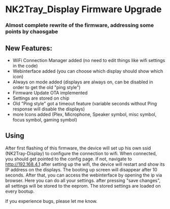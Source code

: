 # NK2Tray_Display Firmware Upgrade

### Almost complete rewrite of the firmware, addressing some points by chaosgabe

## New Features:
- WiFi Connection Manager added (no need to edit things like wifi settings in the code)
- Webinterface added (you can choose which display should show which icon)
- Always on mode added (displays are always on, can be disabled in order to get the old "ping style")
- Firmware Update OTA implemented
- Settings are stored on chip
- Old "Ping style" got a timeout feature (variable seconds without Ping response will disable the displays)
- more Icons added (Plex, Microphone, Speaker symbol, misc symbol, focus symbol, gaming symbol)

## Using

After first flashing of this firmware, the device will set up his own ssid (NK2Tray-Display) to configure the connection to wifi.
When connected, you should get pointed to the config page. if not, navigate to http://192.168.4.1
after setting up the wifi, the device will restart and show its IP address on the displays.
The booting up screen will disappear after 10 seconds.
After that, you can access the webinterface by opening the ip via browser.
Here you can do all your settings. after pressing "save changes", all settings will be stored to the eeprom.
The stored settings are loaded on every bootup.

If you experience bugs, please let me know.


 
